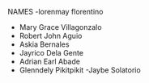 NAMES
-lorenmay florentino
- Mary Grace Villagonzalo
- Robert John Aguio
- Askia Bernales
- Jayrico Dela Gente
- Adrian Earl Abade
- Glenndely Pikitpikit
-Jaybe Solatorio
